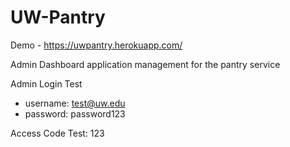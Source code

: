 # UW-Pantry
Demo - https://uwpantry.herokuapp.com/

Admin Dashboard application management for the pantry service

Admin Login Test
  - username: test@uw.edu
  - password: password123
  
Access Code Test: 123
